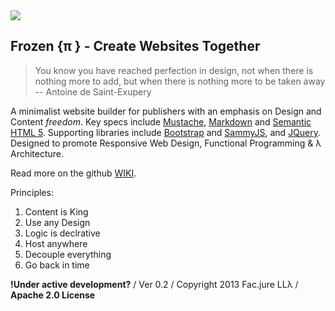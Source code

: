 <img src="https://secure.travis-ci.org/Facjure/frozen-pie.png?branch=master" style="max-width:100%;">

## Frozen &#123;&pi; &#125; - Create Websites Together

> You know you have reached perfection in design, not when there is nothing more to add, but when there is nothing more to be taken away -- Antoine de Saint-Exupery

A minimalist website builder for publishers with an emphasis on Design and Content _freedom_. Key specs include [Mustache](http://mustache.github.io), [Markdown](http://daringfireball.net/projects/markdown/) and [Semantic HTML 5](http://diveintohtml5.info/semantics.html). Supporting libraries include [Bootstrap](http://getbootstrap.com) and [SammyJS](http://sammyjs.org), and [JQuery](http://jquery.com). Designed to promote Responsive Web Design, Functional Programming & &#955; Architecture.

Read more on the github [WIKI](https://github.com/Facjure/frozen-pie/wiki).

Principles:

1. Content is King
2. Use any Design
3. Logic is declrative
4. Host anywhere
5. Decouple everything
6. Go back in time

**!Under active development?** / Ver 0.2 / Copyright 2013 Fac.jure LL&#955; / **Apache 2.0 License**
